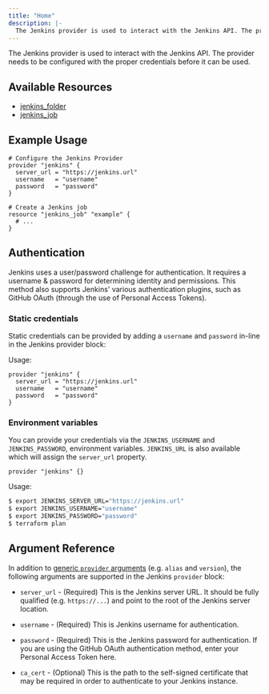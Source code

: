 ```yaml
---
title: "Home"
description: |-
  The Jenkins provider is used to interact with the Jenkins API. The provider needs to be configured with the proper credentials before it can be used.
---
```


The Jenkins provider is used to interact with the Jenkins API. The provider needs to be configured with the proper credentials before it can be used.

## Available Resources

* [jenkins_folder](resource_jenkins_folder.md)
* [jenkins_job](resource_jenkins_job.md)

## Example Usage

```hcl
# Configure the Jenkins Provider
provider "jenkins" {
  server_url = "https://jenkins.url"
  username   = "username"
  password   = "password"
}

# Create a Jenkins job
resource "jenkins_job" "example" {
  # ...
}
```

## Authentication

Jenkins uses a user/password challenge for authentication. It requires a username & password for determining identity and permissions. This method also supports Jenkins' various authentication plugins, such as GitHub OAuth (through the use of Personal Access Tokens).

### Static credentials ###

Static credentials can be provided by adding a `username` and `password` in-line in the Jenkins provider block:

Usage:

```hcl
provider "jenkins" {
  server_url = "https://jenkins.url"
  username   = "username"
  password   = "password"
}
```

### Environment variables

You can provide your credentials via the `JENKINS_USERNAME` and `JENKINS_PASSWORD`, environment variables. `JENKINS_URL` is also available which will assign the `server_url` property.

```hcl
provider "jenkins" {}
```

Usage:

```sh
$ export JENKINS_SERVER_URL="https://jenkins.url"
$ export JENKINS_USERNAME="username"
$ export JENKINS_PASSWORD="password"
$ terraform plan
```

## Argument Reference

In addition to [generic `provider` arguments](https://www.terraform.io/docs/configuration/providers.html) (e.g. `alias` and `version`), the following arguments are supported in the Jenkins  `provider` block:

* `server_url` - (Required) This is the Jenkins server URL. It should be fully qualified (e.g. `https://...`) and point to the root of the Jenkins server location.

* `username` - (Required) This is Jenkins username for authentication.

* `password` - (Required) This is the Jenkins password for authentication. If you are using the GitHub OAuth authentication method, enter your Personal Access Token here.

* `ca_cert` - (Optional) This is the path to the self-signed certificate that may be required in order to authenticate to your Jenkins instance.
